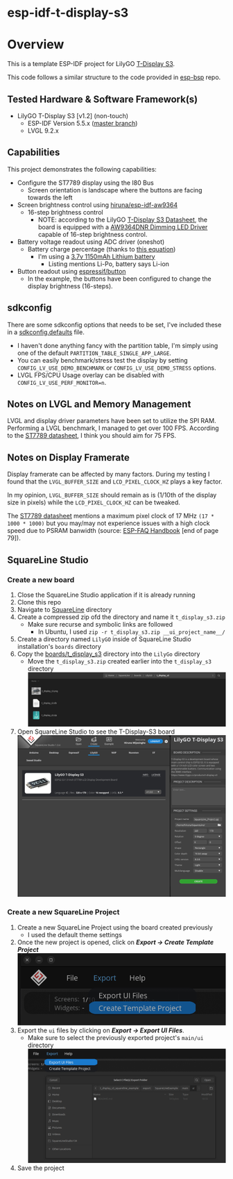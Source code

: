 # esp-idf-t-display-s3

# Overview
This is a template ESP-IDF project for LilyGO [T-Display S3](https://github.com/Xinyuan-LilyGO/T-Display-S3).

This code follows a similar structure to the code provided in [esp-bsp](https://github.com/espressif/esp-bsp) repo.

## Tested Hardware & Software Framework(s)
* LilyGO T-Display S3 [v1.2] (non-touch)
  * ESP-IDF Version 5.5.x ([master branch](https://github.com/espressif/esp-idf))
  * LVGL 9.2.x

## Capabilities

This project demonstrates the following capabilities:

* Configure the ST7789 display using the I80 Bus
  * Screen orientation is landscape where the buttons are facing towards the left
* Screen brightness control using [hiruna/esp-idf-aw9364](https://github.com/hiruna/esp-idf-aw9364.git)
  * 16-step brightness control
    * NOTE: according to the LilyGO [T-Display S3 Datasheet](https://github.com/Xinyuan-LilyGO/T-Display-S3/blob/main/schematic/T_Display_S3.pdf), the board is equipped with a [AW9364DNR Dimming LED Driver](https://datasheet.lcsc.com/lcsc/1912111437_AWINIC-Shanghai-Awinic-Tech-AW9364DNR_C401007.pdf)
      capable of 16-step brightness control.
* Battery voltage readout using ADC driver (oneshot)
  * Battery charge percentage (thanks to [this equation](https://electronics.stackexchange.com/a/551667))
    * I'm using a [3.7v 1150mAh Lithium battery](https://www.amazon.com.au/102540-Rechargeable-Motorcycles-Bluetooth-Replacement/dp/B09T3B1D1V?th=1)
      * Listing mentions Li-Po, battery says Li-ion
* Button readout using [espressif/button](https://components.espressif.com/components/espressif/button)
  * In the example, the buttons have been configured to change the display brightness (16-steps).

## sdkconfig

There are some sdkconfig options that needs to be set, I've included these in a [sdkconfig.defaults](./sdkconfig.defaults) file.
  * I haven't done anything fancy with the partition table, I'm simply using one of the default `PARTITION_TABLE_SINGLE_APP_LARGE`.
  * You can easily benchmark/stress test the display by setting `CONFIG_LV_USE_DEMO_BENCHMARK` or `CONFIG_LV_USE_DEMO_STRESS` options.
  * LVGL FPS/CPU Usage overlay can be disabled with `CONFIG_LV_USE_PERF_MONITOR=n`.

## Notes on LVGL and Memory Management

LVGL and display driver parameters have been set to utilize the SPI RAM. Performing a LVGL benchmark, I managed to get over 100 FPS.
According to the [ST7789 datasheet](https://www.rhydolabz.com/documents/33/ST7789.pdf), I think you should aim for 75 FPS.

## Notes on Display Framerate
Display framerate can be affected by many factors. During my testing I found that the `LVGL_BUFFER_SIZE` and `LCD_PIXEL_CLOCK_HZ` plays a key factor.

In my opinion, `LVGL_BUFFER_SIZE` should remain as is (1/10th of the display size in pixels) while the `LCD_PIXEL_CLOCK_HZ` can be tweaked.

The [ST7789 datasheet](https://www.rhydolabz.com/documents/33/ST7789.pdf) mentions a maximum pixel clock of 17 MHz `(17 * 1000 * 1000)`
but you may/may not experience issues with a high clock speed due to PSRAM banwidth (source: [ESP-FAQ Handbook](https://docs.espressif.com/projects/esp-faq/en/latest/esp-faq-en-master.pdf) [end of page 79]).


## SquareLine Studio

### Create a new board

1. Close the SquareLine Studio application if it is already running
2. Clone this repo
2. Navigate to [SquareLine](./SquareLine) directory
3. Create a compressed zip ofd the directory and name it `t_display_s3.zip`
    * Make sure recurse and symbolic links are followed
      * In Ubuntu, I used `zip -r t_display_s3.zip __ui_project_name__/`
4. Create a directory named `LilyGO` inside of SquareLine Studio installation's `boards` directory
5. Copy the [boards/t_display_s3](./SquareLine/boards/t_display_s3) directory into the `LilyGo` directory
   * Move the `t_display_s3.zip` created earlier into the `t_display_s3` directory
   ![squareline_tdisplay_dir.png](doc/img/squareline_tdisplay_dir.png)
6. Open SquareLine Studio to see the T-Display-S3 board
   ![squareline_studio_tdisplay_s3.png](doc/img/squareline_studio_tdisplay_s3.png)

### Create a new SquareLine Project

1. Create a new SquareLine Project using the board created previously
   * I used the default theme settings
2. Once the new project is opened, click on _**Export -> Create Template Project**_
   ![squareline_export_menu.png](doc/img/squareline_export_menu.png)
3. Export the `ui` files by clicking on  _**Export -> Export UI Files**_.
   * Make sure to select the previously exported project's `main/ui` directory
   ![squareline_export_ui.png](doc/img/squareline_export_ui.png)
4. Save the project